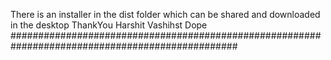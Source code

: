 There is an installer in the dist folder which can be shared and downloaded in the desktop
ThankYou Harshit Vashihst Dope
#################################################################################################

